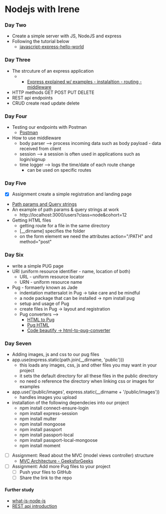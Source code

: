 # Nodejs with Irene
### Day Two
- Create a simple server with JS, NodeJS and express
- Following the tutorial below
  - [javascript-express-hello-world](https://wsvincent.com/javascript-express-hello-world/)

### Day Three
- The strcuture of an express application 
  -   - [Express explained w/ examples - instalaltion - routing - middleware ](https://www.freecodecamp.org/news/express-explained-with-examples-installation-routing-middleware-and-more/)
- HTTP methods GET POST PUT DELETE
- REST api endpoints
- CRUD create read update delete
### Day Four
- Testing our endpoints with Postman
  - [Postman](https://www.postman.com/downloads/)
- How to use middleware
  - body parser --> process incoming data such as body payload - data received from client
  - session --> a session is often used in applications such as login/signup
  - time logger --> logs the time/date of each route change
    - can be used on specific routes

### Day Five
- [x] Assignment create a simple registration and landing page 
- [Path params and Query strings](https://faun.pub/a-quick-look-into-path-parameters-and-query-strings-6e839110f9b)
- An example of path params & query strings at work
  - http://localhost:3000/users?class=node&cohort=12 
- Getting HTML files 
  - getting route for a file in the same directory
  - [__dirname] specifies the folder
  - on the form element we need the attributes action="/PATH" and method="post"

### Day Six
- write a simple PUG page
- URI (uniform resource identifier - name, location of both)
  - URL - uniform resource locator 
  - URN - uniform resource name
- Pug - formaerly known as Jade
  - indentation mattersalot in Pug -> take care and be mindful
  - a node package that can be installed -> npm install pug
  - setup and usage of Pug
  - create files in Pug -> layout and registration
  - Pug converters --> 
    - [HTML to Pug](https://html-to-pug.com/)
    - [Pug HTML](https://pughtml.com/)
    - [Code beautify -> html-to-pug-converter](https://codebeautify.org/html-to-pug-converter)

### Day Seven
- Adding images, js and css to our pug files
- app.use(express.static(path.join(__dirname, 'public')))
  - this loads any images, css, js and other files you may want in your project
  - it sets the default directory for all these files in the public directory
  - no need o reference the directory when linking css or images for examples
- app.use('/public/images', express.static(__dirname + '/public/images')) 
  - handles images you upload
- installation of the following dependecies into our project
  - npm install connect-ensure-login 
  - npm install express-session 
  - npm install multer 
  - npm install mongoose
  - npm install passport 
  - npm install passport-local 
  - npm install passport-local-mongoose 
  - npm install moment 
- [ ] Assignment: Read about the MVC (model views controller) structure
  - [MVC Architecture - GeeksforGeeks](https://www.geeksforgeeks.org/model-view-controllermvc-architecture-for-node-applications/)
- [ ] Assignment: Add more Pug files to your project
  - [ ] Push your files to GitHub
  - [ ] Share the link to the repo

#### Further study
  - [what-is-node-js](https://kinsta.com/knowledgebase/what-is-node-js/#:~:text=a%20word%3A%20no.-,Node)
  - [REST api introduction](https://www.geeksforgeeks.org/rest-api-introduction/)
